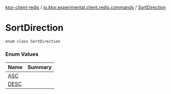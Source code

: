 [ktor-client-redis](../../index.md) / [io.ktor.experimental.client.redis.commands](../index.md) / [SortDirection](./index.md)

# SortDirection

`enum class SortDirection`

### Enum Values

| Name | Summary |
|---|---|
| [ASC](-a-s-c.md) |  |
| [DESC](-d-e-s-c.md) |  |
